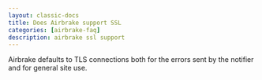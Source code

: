 ```yaml
---
layout: classic-docs
title: Does Airbrake support SSL
categories: [airbrake-faq]
description: airbrake ssl support
---
```

Airbrake defaults to TLS connections both for the errors sent by the notifier
and for general site use.
